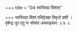 +++
title = "04 स्वस्तिदा विशाम्"

+++
स्वस्तिदा विशां पतिर्वृत्रहा विमृधो वशी ।  
वृषेन्द्रः पुर एतु नः सोमपा अभयङ्करः ॥ ४ ॥